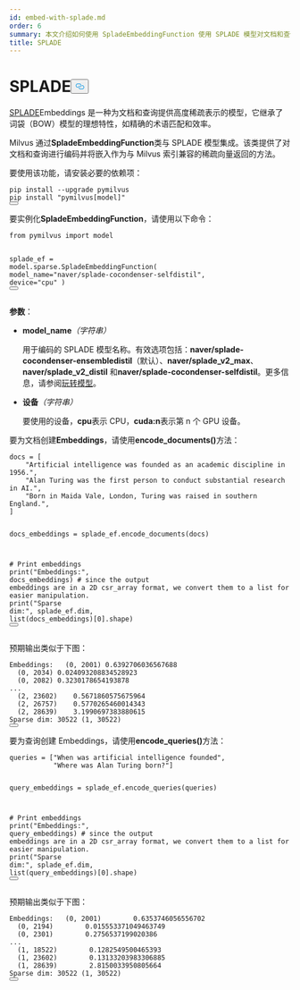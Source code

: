 ```yaml
---
id: embed-with-splade.md
order: 6
summary: 本文介绍如何使用 SpladeEmbeddingFunction 使用 SPLADE 模型对文档和查询进行编码。
title: SPLADE
---
```

<h1 id="SPLADE" class="common-anchor-header">SPLADE<button data-href="#SPLADE" class="anchor-icon" translate="no">
      <svg translate="no"
        aria-hidden="true"
        focusable="false"
        height="20"
        version="1.1"
        viewBox="0 0 16 16"
        width="16"
      >
        <path
          fill="#0092E4"
          fill-rule="evenodd"
          d="M4 9h1v1H4c-1.5 0-3-1.69-3-3.5S2.55 3 4 3h4c1.45 0 3 1.69 3 3.5 0 1.41-.91 2.72-2 3.25V8.59c.58-.45 1-1.27 1-2.09C10 5.22 8.98 4 8 4H4c-.98 0-2 1.22-2 2.5S3 9 4 9zm9-3h-1v1h1c1 0 2 1.22 2 2.5S13.98 12 13 12H9c-.98 0-2-1.22-2-2.5 0-.83.42-1.64 1-2.09V6.25c-1.09.53-2 1.84-2 3.25C6 11.31 7.55 13 9 13h4c1.45 0 3-1.69 3-3.5S14.5 6 13 6z"
        ></path>
      </svg>
    </button></h1><p><a href="https://arxiv.org/abs/2109.10086">SPLADE</a>Embeddings 是一种为文档和查询提供高度稀疏表示的模型，它继承了词袋（BOW）模型的理想特性，如精确的术语匹配和效率。</p>
<p>Milvus 通过<strong>SpladeEmbeddingFunction</strong>类与 SPLADE 模型集成。该类提供了对文档和查询进行编码并将嵌入作为与 Milvus 索引兼容的稀疏向量返回的方法。</p>
<p>要使用该功能，请安装必要的依赖项：</p>
<pre><code translate="no" class="language-bash">pip install --upgrade pymilvus
pip install <span class="hljs-string">&quot;pymilvus[model]&quot;</span>
<button class="copy-code-btn"></button></code></pre>
<p>要实例化<strong>SpladeEmbeddingFunction</strong>，请使用以下命令：</p>
<pre><code translate="no" class="language-python"><span class="hljs-keyword">from</span> pymilvus <span class="hljs-keyword">import</span> model

splade_ef = model.<span class="hljs-property">sparse</span>.<span class="hljs-title class_">SpladeEmbeddingFunction</span>(
    model_name=<span class="hljs-string">&quot;naver/splade-cocondenser-selfdistil&quot;</span>, 
    device=<span class="hljs-string">&quot;cpu&quot;</span>
)
<button class="copy-code-btn"></button></code></pre>
<p><strong>参数</strong>：</p>
<ul>
<li><p><strong>model_name</strong><em>（字符串）</em></p>
<p>用于编码的 SPLADE 模型名称。有效选项包括：<strong>naver/splade-cocondenser-ensembledistil</strong>（默认）、<strong>naver/splade_v2_max</strong>、<strong>naver/splade_v2_distil</strong> 和<strong>naver/splade-cocondenser-selfdistil</strong>。更多信息，请参阅<a href="https://github.com/naver/splade?tab=readme-ov-file#playing-with-the-model">玩转模型</a>。</p></li>
<li><p><strong>设备</strong><em>（字符串）</em></p>
<p>要使用的设备，<strong>cpu</strong>表示 CPU，<strong>cuda:n</strong>表示第 n 个 GPU 设备。</p></li>
</ul>
<p>要为文档创建<strong>Embeddings</strong>，请使用<strong>encode_documents()</strong>方法：</p>
<pre><code translate="no" class="language-python">docs = [
    <span class="hljs-string">&quot;Artificial intelligence was founded as an academic discipline in 1956.&quot;</span>,
    <span class="hljs-string">&quot;Alan Turing was the first person to conduct substantial research in AI.&quot;</span>,
    <span class="hljs-string">&quot;Born in Maida Vale, London, Turing was raised in southern England.&quot;</span>,
]

docs_embeddings = splade_ef.encode_documents(docs)

<span class="hljs-comment"># Print embeddings</span>
<span class="hljs-built_in">print</span>(<span class="hljs-string">&quot;Embeddings:&quot;</span>, docs_embeddings)
<span class="hljs-comment"># since the output embeddings are in a 2D csr_array format, we convert them to a list for easier manipulation.</span>
<span class="hljs-built_in">print</span>(<span class="hljs-string">&quot;Sparse dim:&quot;</span>, splade_ef.dim, <span class="hljs-built_in">list</span>(docs_embeddings)[<span class="hljs-number">0</span>].shape)
<button class="copy-code-btn"></button></code></pre>
<p>预期输出类似于下图：</p>
<pre><code translate="no" class="language-python">Embeddings:   (0, 2001) 0.6392706036567688
  (0, 2034) 0.024093208834528923
  (0, 2082) 0.3230178654193878
...
  (2, 23602)    0.5671860575675964
  (2, 26757)    0.5770265460014343
  (2, 28639)    3.1990697383880615
Sparse dim: 30522 (1, 30522)
<button class="copy-code-btn"></button></code></pre>
<p>要为查询创建 Embeddings，请使用<strong>encode_queries()</strong>方法：</p>
<pre><code translate="no" class="language-python">queries = [<span class="hljs-string">&quot;When was artificial intelligence founded&quot;</span>, 
           <span class="hljs-string">&quot;Where was Alan Turing born?&quot;</span>]

query_embeddings = splade_ef.encode_queries(queries)

<span class="hljs-comment"># Print embeddings</span>
<span class="hljs-built_in">print</span>(<span class="hljs-string">&quot;Embeddings:&quot;</span>, query_embeddings)
<span class="hljs-comment"># since the output embeddings are in a 2D csr_array format, we convert them to a list for easier manipulation.</span>
<span class="hljs-built_in">print</span>(<span class="hljs-string">&quot;Sparse dim:&quot;</span>, splade_ef.dim, <span class="hljs-built_in">list</span>(query_embeddings)[<span class="hljs-number">0</span>].shape)
<button class="copy-code-btn"></button></code></pre>
<p>预期输出类似于下图：</p>
<pre><code translate="no" class="language-python">Embeddings:   (0, 2001)        0.6353746056556702
  (0, 2194)        0.015553371049463749
  (0, 2301)        0.2756537199020386
...
  (1, 18522)        0.1282549500465393
  (1, 23602)        0.13133203983306885
  (1, 28639)        2.8150033950805664
Sparse dim: 30522 (1, 30522)
<button class="copy-code-btn"></button></code></pre>
